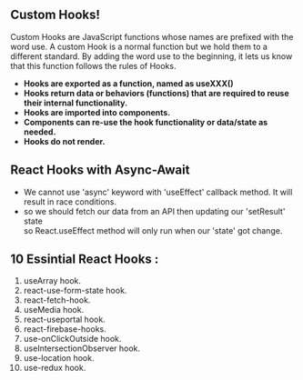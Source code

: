 
## Custom Hooks!
Custom Hooks are JavaScript functions whose names are prefixed with the word use. A custom Hook is a normal function but we hold them to a different standard. By adding the word use to the beginning, it lets us know that this function follows the rules of Hooks.


- **Hooks are exported as a function, named as useXXX()**
- **Hooks return data or behaviors (functions) that are required to reuse their internal functionality.**
- **Hooks are imported into components.**
- **Components can re-use the hook functionality or data/state as needed.**
- **Hooks do not render.**

## React Hooks with Async-Await  
- We cannot use 'async' keyword with 'useEffect' callback method. It will result in race conditions.  
- so we should fetch our data from an API then updating our 'setResult' state  
    so React.useEffect method will only run when our 'state' got change.  
    
## 10 Essintial React Hooks :
1. useArray hook.
2. react-use-form-state hook.
3. react-fetch-hook.
4. useMedia hook.
5. react-useportal hook.
6. react-firebase-hooks.
7. use-onClickOutside hook.
8. useIntersectionObserver hook.
9. use-location hook.
10. use-redux hook.

